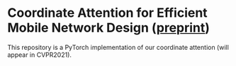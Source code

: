 # Coordinate Attention for Efficient Mobile Network Design ([preprint](https://arxiv.org/abs/2103.02907))

This repository is a PyTorch implementation of our coordinate attention (will appear in CVPR2021).
